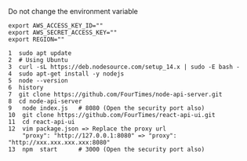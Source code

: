 
Do not change the environment variable


    export AWS_ACCESS_KEY_ID=""
    export AWS_SECRET_ACCESS_KEY=""
    export REGION=""

    1  sudo apt update
    2  # Using Ubuntu
    3  curl -sL https://deb.nodesource.com/setup_14.x | sudo -E bash -
    4  sudo apt-get install -y nodejs
    5  node --version
    6  history
    7  git clone https://github.com/FourTimes/node-api-server.git
    8  cd node-api-server
    9   node index.js   # 8080 (Open the security port also)
    10  git clone https://github.com/FourTimes/react-api-ui.git
    11  cd react-api-ui
    12  vim package.json => Replace the proxy url
        "proxy": "http://127.0.0.1:8080" => "proxy": "http://xxx.xxx.xxx.xxx:8080"
    13  npm  start      # 3000 (Open the security port also)


